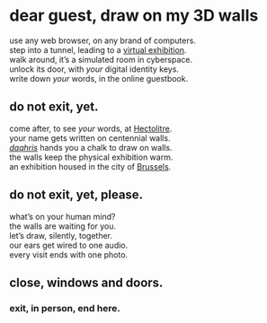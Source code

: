 # dear guest, draw on my 3D walls

use any web browser, on any brand of computers.  
step into a tunnel, leading to a [virtual exhibition](https://oncyber.io/awalkaday.art).  
walk around, it’s a simulated room in cyberspace.  
unlock its door, with *your* digital identity keys.  
write down *your* words, in the online guestbook.  

## do not exit, yet.  

come after, to see *your* words, at [Hectolitre](http://hectolitre.space).  
your name gets written on centennial walls.  
*[daqhris](https://daqhris.com)* hands you a chalk to draw on walls.  
the walls keep the physical exhibition warm.  
an exhibition housed in the city of [Brussels](https://www.brussels.be/).  

## do not exit, yet, please.  

what’s on your human mind?  
the walls are waiting for you.  
let’s draw, silently, together.  
our ears get wired to one audio.  
every visit ends with one photo.  

## close, windows and doors.  

### exit, in person, end here.  
